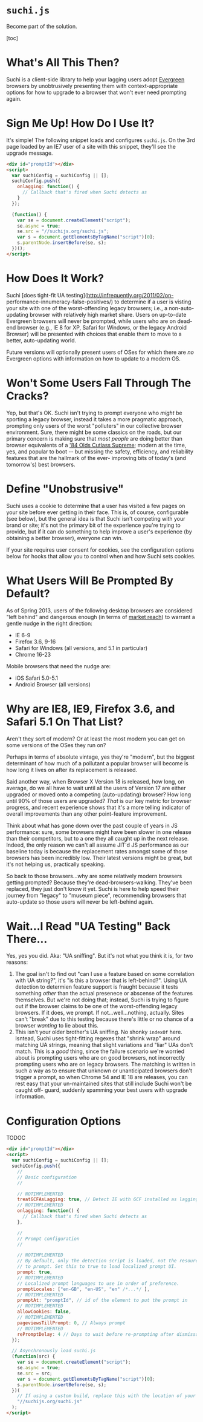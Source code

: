 <h1><code>suchi.js</code></h1>

Become part of the solution.

[toc]

# What's All This Then?

Suchi is a client-side library to help your lagging users adopt
[Evergreen](http://goo.gl/Qe8EA) browsers by unobtrusively presenting them with
context-appropriate options for how to upgrade to a browser that won't ever need
prompting again.

# Sign Me Up! How Do I Use It?

It's simple! The following snippet loads and configures `suchi.js`. On the 3rd
page loaded by an IE7 user of a site with this snippet, they'll see the upgrade
message.

```html
<div id="promptId"></div>
<script>
  var suchiConfig = suchiConfig || [];
  suchiConfig.push({
    onlagging: function() {
      // Callback that's fired when Suchi detects as
    }
  });

  (function() {
    var se = document.createElement("script");
    se.async = true;
    se.src = "//suchijs.org/suchi.js";
    var s = document.getElementsByTagName("script")[0];
    s.parentNode.insertBefore(se, s);
  })();
</script>
```

# How Does It Work?

Suchi [does tight-fit UA testing](http://infrequently.org/2011/02/on-
performance-innumeracy-false-positives/) to determine if a user is visting your
site with one of the worst-offending legacy browsers; i.e., a non-auto-updating
browser with relatively high market share. Users on up-to-date Evergreen
browsers will never be prompted, while users who are on dead-end browser (e.g.,
IE 8 for XP, Safari for Windows, or the legacy Android Browser) will be
presented with choices that enable them to move to a better, auto-updating
world.

Future versions will optionally present users of OSes for which there are _no_
Evergreen options with information on how to update to a modern OS.

# Won't Some Users Fall Through The Cracks?

Yep, but that's OK. Suchi isn't trying to prompt everyone who _might_ be
sporting a legacy browser, instead it takes a more pragmatic approach, prompting
only users of the worst "polluters" in our collective browser environment. Sure,
there might be some classics on the roads, but our primary concern is making
sure that _most people_ are doing better than browser equivalents of a ['84 Olds
Cutlass Supreme](http://goo.gl/GRNHo); modern at the time, yes, and popular to
boot -- but missing the safety, efficiency, and reliability features that are
the hallmark of the ever- improving bits of today's (and tomorrow's) best
browsers.

# Define "Unobstrusive"

Suchi uses a cookie to determine that a user has visited a few pages on your
site before ever getting in their face. This is, of course, configurable (see
below), but the general idea is that Suchi isn't competing with your brand or
site; it's not the primary bit of the experience you're trying to provide, but
if it can do something to help improve a user's experience (by obtaining a
better browser), everyone can win.

If your site requires user consent for cookies, see the configuration options
below for hooks that allow you to control when and how Suchi sets cookies.

# What Users Will Be Prompted By Default?

As of Spring 2013, users of the following desktop browsers are considered "left
behind" and dangerous enough (in terms of [market reach](http://goo.gl/nO6mG))
to warrant a gentle nudge in the right direction:

  * IE 6-9
  * Firefox 3.6, 9-16
  * Safari for Windows (all versions, and 5.1 in particular)
  * Chrome 16-23

Mobile browsers that need the nudge are:

  * iOS Safari 5.0-5.1
  * Android Browser (all versions)

# Why are IE8, IE9, Firefox 3.6, and Safari 5.1 On That List?

Aren't they sort of modern? Or at least the most modern you can get on some
versions of the OSes they run on?

Perhaps in terms of absolute vintage, yes they're "modern", but the biggest
determinant of how much of a pollutant a popular browser will become is how long
it lives on after its replacement is released.

Said another way, when Browser X Version 18 is released, how long, on average,
do we all have to wait until all the users of Version 17 are either upgraded or
moved onto a competing (auto-updating) browser? How long until 90% of those
users are upgraded? _*That*_ is our key metric for browser progress, and recent
experience shows that it's a more telling indicator of overall improvements than
any other point-feature improvement.

Think about what has gone down over the past couple of years in JS performance:
sure, some browsers might have been slower in one release than their
competitors, but to a one they all caught up in the next release. Indeed, the
only reason we can't all assume JIT'd JS performance as our baseline today is
because the replacement rates amongst some of those browsers has been incredibly
low. Their latest versions might be great, but it's not helping us, practically
speaking.

So back to those browsers...why are some relatively modern browsers getting
prompted? Because they're dead-browsers-walking. They've been replaced, they
just don't know it yet. Suchi is here to help speed their journey from "legacy"
to "museum piece", recommending browsers that auto-update so those users will
never be left-behind again.

# Wait...I Read "UA Testing" Back There...

Yes, yes you did. Aka: "UA sniffing". But it's not what you think it is, for two
reasons:

  1. The goal isn't to find out "can I use a feature based on some correlation
     with UA string?", it's "is this a browser that is left-behind?". Using UA
     detection to determien feature support is fraught because it tests
     something _other_ than the actual presenece or abscense of the features
     themselves. But we're not doing that; instead, Suchi is trying to figure
     out if the browser claims to be one of the worst-offending legacy browsers.
     If it does, we prompt. If not...well...nothing, actually. Sites can't
     "break" due to this testing because there's little or no chance of a
     browser _wanting_ to lie about this.
  2. This isn't your older brother's UA sniffing. No shonky `indexOf` here.
     Isntead, Suchi uses tight-fitting regexes that "shrink wrap" around
     matching UA strings, meaning that slight variations and "liar" UAs don't
     match. This is a _good_ thing, since the failure scenario we're worried
     about is prompting users who are on good browsers, not incorrectly
     prompting users who are on legacy browsers. The matching is written in such
     a way as to ensure that unknown or unanticipated browsers don't trigger a
     prompt, so when Chrome 54 and IE 18 are releases, you can rest easy that
     your un-maintained sites that still include Suchi won't be caught off-
     guard, suddenly spamming your best users with upgrade information.

# Configuration Options

TODOC
```html
<div id="promptId"></div>
<script>
  var suchiConfig = suchiConfig || [];
  suchiConfig.push({
    //
    // Basic configuration
    //

    // NOTIMPLEMENTED
    treatGCFAsLagging: true, // Detect IE with GCF installed as lagging
    // NOTIMPLEMENTED
    onlagging: function() {
      // Callback that's fired when Suchi detects as
    },

    //
    // Prompt configuration
    //

    // NOTIMPLEMENTED
    // By default, only the detection script is loaded, not the resources needed
    // to prompt. Set this to true to load localized prompt UI.
    prompt: true,
    // NOTIMPLEMENTED
    // Localized prompt languages to use in order of preference.
    promptLocales: ["en-GB", "en-US", "en" /*...*/ ],
    // NOTIMPLEMENTED
    promptAt: "promptId", // id of the element to put the prompt in
    // NOTIMPLEMENTED
    allowCookies: false,
    // NOTIMPLEMENTED
    pageviewsTillPrompt: 0, // Always prompt
    // NOTIMPLEMENTED
    rePromptDelay: 4 // Days to wait before re-prompting after dismissal
  });

  // Asynchronously load suchi.js
  (function(src) {
    var se = document.createElement("script");
    se.async = true;
    se.src = src;
    var s = document.getElementsByTagName("script")[0];
    s.parentNode.insertBefore(se, s);
  })(
    // If using a custom build, replace this with the location of your suchi.js
    "//suchijs.org/suchi.js"
  );
</script>
```

